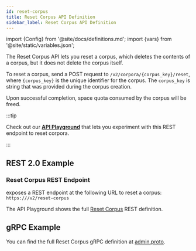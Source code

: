 ```yaml
---
id: reset-corpus
title: Reset Corpus API Definition
sidebar_label: Reset Corpus API Definition
---
```


import {Config} from '@site/docs/definitions.md';
import {vars} from '@site/static/variables.json';

The Reset Corpus API lets you reset a corpus, which deletes the 
contents of a corpus, but it does not delete the corpus itself.

To reset a corpus, send a POST request to `/v2/corpora/{corpus_key}/reset`, 
where `{corpus_key}` is the unique identifier for the corpus. The `corpus_key` 
is string that was provided during the corpus creation.

Upon successful completion, space quota consumed by the corpus will be freed.

:::tip

Check out our [**API Playground**](/docs/rest-api/reset-corpus) that lets you experiment with this REST endpoint 
to reset corpora.

:::

## REST 2.0 Example

### Reset Corpus REST Endpoint

<Config v="names.product"/> exposes a REST endpoint at the following URL
to reset a corpus:
<code>https://<Config v="domains.rest.admin"/>/v2/reset-corpus</code>

The API Playground shows the full [Reset Corpus](/docs/rest-api/delete-corpus) REST definition.

## gRPC Example

You can find the full Reset Corpus gRPC definition at [admin.proto](https://github.com/vectara/protos/blob/main/admin.proto).
